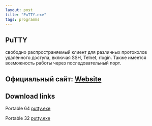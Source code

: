 ```yaml
---
layout: post
title: "PuTTY.exe"
tags: programms
---
```

## PuTTY
свободно распространяемый клиент для различных протоколов удалённого доступа, включая SSH, Telnet, rlogin. Также имеется возможность работы через последовательный порт.

## Официальный сайт: [Website](https://www.chiark.greenend.org.uk/~sgtatham/putty/)


## Download links

Portable 64 	[putty.exe](https://the.earth.li/~sgtatham/putty/latest/w64/putty.exe)

Portable 32 	[putty.exe](https://the.earth.li/~sgtatham/putty/latest/w32/putty.exe)

